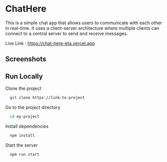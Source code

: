 
# ChatHere

This is a simple chat app that allows users to communicate with each other in real-time. It uses a client-server architecture where multiple clients can connect to a central server to send and receive messages.


Live Link : https://chat-here-eta.vercel.app


## Screenshots




## Run Locally

Clone the project

```bash
  git clone https://link-to-project
```

Go to the project directory

```bash
  cd my-project
```

Install dependencies

```bash
  npm install
```

Start the server

```bash
  npm run start
```

